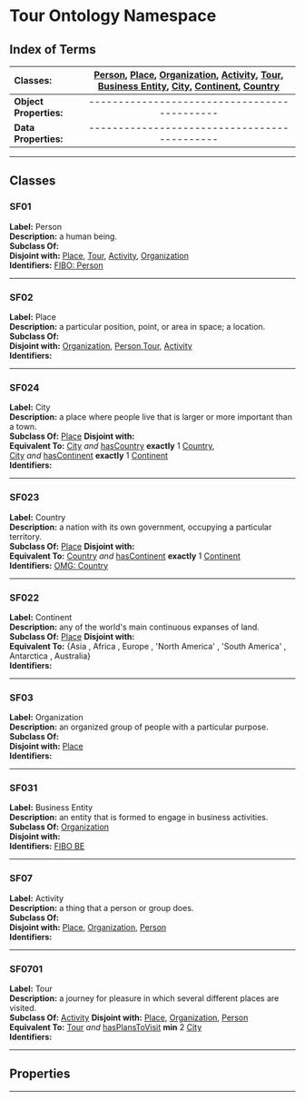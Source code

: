 # Tour Ontology Namespace  

## Index of Terms  

| **Classes:** |[Person](#sf01), [Place](#sf02), [Organization](#sf03), [Activity](#sf07), [Tour](#sf0701), [Business Entity](#sf031), [City](#sf024), [Continent](#sf022), [Country](#sf023)|  
| :------------|:----------------------------------------------------:|  
| **Object Properties:** |--------------------------------------------| 
| **Data Properties:**   |--------------------------------------------| 

___  

## Classes
### SF01
**Label:** Person  
**Description:** a human being.   
**Subclass Of:**  
**Disjoint with:** [Place](#sf02), [Tour](#sf0701), [Activity](#sf07), [Organization](#sf03)  
**Identifiers:**  [FIBO: Person](https://spec.edmcouncil.org/fibo/ontology/FND/AgentsAndPeople/People/Person)

___  

### SF02
**Label:** Place  
**Description:** a particular position, point, or area in space; a location.      
**Subclass Of:**  
**Disjoint with:** [Organization](#sf03), [Person](#sf01),[Tour](#sf0701), [Activity](#sf07)   
**Identifiers:**  

___  

### SF024
**Label:** City  
**Description:** a place where people live that is larger or more important than a town.  
**Subclass Of:**  [Place](#sf02)
**Disjoint with:**  
**Equivalent To:** [City](#sf024) *and* [hasCountry](#sf042) **exactly** 1 [Country](#sf023),  
   [City](#sf024) *and* [hasContinent](#sf041) **exactly** 1 [Continent](#sf022)  
**Identifiers:**  

___  

### SF023
**Label:** Country  
**Description:** a nation with its own government, occupying a particular territory.    
**Subclass Of:**  [Place](#sf02)
**Disjoint with:**  
**Equivalent To:** [Country](#sf023) *and* [hasContinent](#sf041) **exactly** 1 [Continent](#sf022)  
**Identifiers:** [OMG: Country](https://www.omg.org/spec/LCC/Countries/ISO3166-1-CountryCodes/Country)  

___  

### SF022
**Label:** Continent  
**Description:** any of the world's main continuous expanses of land.     
**Subclass Of:**  [Place](#sf02)
**Disjoint with:**  
**Equivalent To:** {Asia , Africa , Europe , 'North America' , 'South America' , Antarctica , Australia}  
**Identifiers:**  

___  

### SF03
**Label:** Organization  
**Description:** an organized group of people with a particular purpose.     
**Subclass Of:**  
**Disjoint with:** [Place](#sf02)  
**Identifiers:**  

___  

### SF031
**Label:** Business Entity  
**Description:** an entity that is formed to engage in business activities.      
**Subclass Of:**  [Organization](#sf03)  
**Disjoint with:**  
**Identifiers:**  [FIBO BE](https://spec.edmcouncil.org/fibo/ontology/BE/LegalEntities/LegalPersons/BusinessEntity)  

___  

### SF07
**Label:** Activity  
**Description:** a thing that a person or group does.     
**Subclass Of:**  
**Disjoint with:** [Place](#sf02), [Organization](#sf03), [Person](#sf01)  
**Identifiers:**  

___  

### SF0701
**Label:** Tour  
**Description:** a journey for pleasure in which several different places are visited.  
**Subclass Of:**  [Activity](#sf07)
**Disjoint with:** [Place](#sf02), [Organization](#sf03), [Person](#sf01)  
**Equivalent To:** [Tour](sf0701) *and* [hasPlansToVisit](#sf04011) **min** 2 [City](#sf024)  
**Identifiers:**  

___  

## Properties  
  
___  
